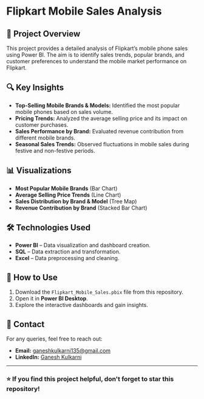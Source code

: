 # Flipkart Mobile Sales Analysis

## 📌 Project Overview
This project provides a detailed analysis of Flipkart’s mobile phone sales using Power BI. The aim is to identify sales trends, popular brands, and customer preferences to understand the mobile market performance on Flipkart.

## 🔍 Key Insights
- **Top-Selling Mobile Brands & Models:** Identified the most popular mobile phones based on sales volume.
- **Pricing Trends:** Analyzed the average selling price and its impact on customer purchases.
- **Sales Performance by Brand:** Evaluated revenue contribution from different mobile brands.
- **Seasonal Sales Trends:** Observed fluctuations in mobile sales during festive and non-festive periods.

## 📊 Visualizations
- **Most Popular Mobile Brands** (Bar Chart)
- **Average Selling Price Trends** (Line Chart)
- **Sales Distribution by Brand & Model** (Tree Map)
- **Revenue Contribution by Brand** (Stacked Bar Chart)

## 🛠️ Technologies Used
- **Power BI** – Data visualization and dashboard creation.
- **SQL** – Data extraction and transformation.
- **Excel** – Data preprocessing and cleaning.

## 📂 How to Use
1. Download the `Flipkart_Mobile_Sales.pbix` file from this repository.
2. Open it in **Power BI Desktop**.
3. Explore the interactive dashboards and gain insights.

## 📧 Contact
For any queries, feel free to reach out:
- **Email:** ganeshkulkarni135@gmail.com
- **LinkedIn:** [Ganesh Kulkarni](https://www.linkedin.com/in/ganesh-kulkarni-ab81a4224/)

---

### ⭐ If you find this project helpful, don't forget to star this repository!

